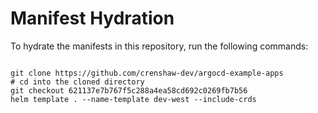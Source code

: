 
# Manifest Hydration

To hydrate the manifests in this repository, run the following commands:

```shell

git clone https://github.com/crenshaw-dev/argocd-example-apps
# cd into the cloned directory
git checkout 621137e7b767f5c288a4ea58cd692c0269fb7b56
helm template . --name-template dev-west --include-crds
```